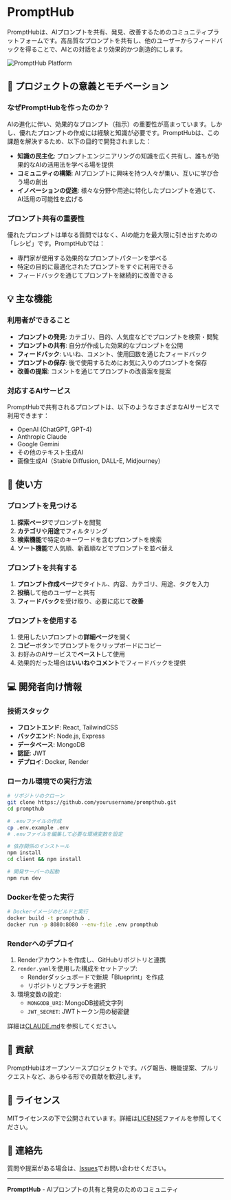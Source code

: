# PromptHub

PromptHubは、AIプロンプトを共有、発見、改善するためのコミュニティプラットフォームです。高品質なプロンプトを共有し、他のユーザーからフィードバックを得ることで、AIとの対話をより効果的かつ創造的にします。

![PromptHub Platform](https://github.com/yourusername/prompthub/raw/main/client/public/screenshot.png)

## 🌟 プロジェクトの意義とモチベーション

### なぜPromptHubを作ったのか？

AIの進化に伴い、効果的なプロンプト（指示）の重要性が高まっています。しかし、優れたプロンプトの作成には経験と知識が必要です。PromptHubは、この課題を解決するため、以下の目的で開発されました：

- **知識の民主化**: プロンプトエンジニアリングの知識を広く共有し、誰もが効果的なAIの活用法を学べる場を提供
- **コミュニティの構築**: AIプロンプトに興味を持つ人々が集い、互いに学び合う場の創出
- **イノベーションの促進**: 様々な分野や用途に特化したプロンプトを通じて、AI活用の可能性を広げる

### プロンプト共有の重要性

優れたプロンプトは単なる質問ではなく、AIの能力を最大限に引き出すための「レシピ」です。PromptHubでは：

- 専門家が使用する効果的なプロンプトパターンを学べる
- 特定の目的に最適化されたプロンプトをすぐに利用できる
- フィードバックを通じてプロンプトを継続的に改善できる

## 💡 主な機能

### 利用者ができること

- **プロンプトの発見**: カテゴリ、目的、人気度などでプロンプトを検索・閲覧
- **プロンプトの共有**: 自分が作成した効果的なプロンプトを公開
- **フィードバック**: いいね、コメント、使用回数を通じたフィードバック
- **プロンプトの保存**: 後で使用するためにお気に入りのプロンプトを保存
- **改善の提案**: コメントを通じてプロンプトの改善案を提案

### 対応するAIサービス

PromptHubで共有されるプロンプトは、以下のようなさまざまなAIサービスで利用できます：

- OpenAI (ChatGPT, GPT-4)
- Anthropic Claude
- Google Gemini
- その他のテキスト生成AI
- 画像生成AI（Stable Diffusion, DALL-E, Midjourney）

## 🚀 使い方

### プロンプトを見つける

1. **探索ページ**でプロンプトを閲覧
2. **カテゴリ**や**用途**でフィルタリング
3. **検索機能**で特定のキーワードを含むプロンプトを検索
4. **ソート機能**で人気順、新着順などでプロンプトを並べ替え

### プロンプトを共有する

1. **プロンプト作成ページ**でタイトル、内容、カテゴリ、用途、タグを入力
2. **投稿**して他のユーザーと共有
3. **フィードバック**を受け取り、必要に応じて**改善**

### プロンプトを使用する

1. 使用したいプロンプトの**詳細ページ**を開く
2. **コピー**ボタンでプロンプトをクリップボードにコピー
3. お好みのAIサービスで**ペースト**して使用
4. 効果的だった場合は**いいね**や**コメント**でフィードバックを提供

## 💻 開発者向け情報

### 技術スタック

- **フロントエンド**: React, TailwindCSS
- **バックエンド**: Node.js, Express
- **データベース**: MongoDB
- **認証**: JWT
- **デプロイ**: Docker, Render

### ローカル環境での実行方法

```bash
# リポジトリのクローン
git clone https://github.com/yourusername/prompthub.git
cd prompthub

# .envファイルの作成
cp .env.example .env
# .envファイルを編集して必要な環境変数を設定

# 依存関係のインストール
npm install
cd client && npm install

# 開発サーバーの起動
npm run dev
```

### Dockerを使った実行

```bash
# Dockerイメージのビルドと実行
docker build -t prompthub .
docker run -p 8080:8080 --env-file .env prompthub
```

### Renderへのデプロイ

1. Renderアカウントを作成し、GitHubリポジトリと連携
2. `render.yaml`を使用した構成をセットアップ:
   - Renderダッシュボードで新規「Blueprint」を作成
   - リポジトリとブランチを選択
3. 環境変数の設定:
   - `MONGODB_URI`: MongoDB接続文字列
   - `JWT_SECRET`: JWTトークン用の秘密鍵

詳細は[CLAUDE.md](CLAUDE.md)を参照してください。

## 🤝 貢献

PromptHubはオープンソースプロジェクトです。バグ報告、機能提案、プルリクエストなど、あらゆる形での貢献を歓迎します。

## 📝 ライセンス

MITライセンスの下で公開されています。詳細は[LICENSE](LICENSE)ファイルを参照してください。

## 📧 連絡先

質問や提案がある場合は、[Issues](https://github.com/yourusername/prompthub/issues)でお問い合わせください。

---

**PromptHub** - AIプロンプトの共有と発見のためのコミュニティ